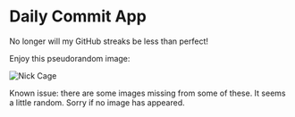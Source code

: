 Daily Commit App
================
No longer will my GitHub streaks be less than perfect!

Enjoy this pseudorandom image:

![Nick Cage](http://www.placecage.com/400/200 "Nick Cage")

Known issue: there are some images missing from some of these. It seems a little random. Sorry if no image has appeared.